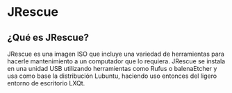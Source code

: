 # JRescue

## ¿Qué es JRescue?

JRescue es una imagen ISO que incluye una variedad de herramientas para hacerle mantenimiento a un computador que lo requiera. JRescue se instala en una unidad USB utilizando herramientas como Rufus o balenaEtcher y usa como base la distribución Lubuntu, haciendo uso entonces del ligero entorno de escritorio LXQt.
